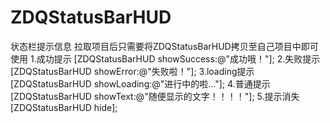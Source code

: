 # ZDQStatusBarHUD
状态栏提示信息
拉取项目后只需要将ZDQStatusBarHUD拷贝至自己项目中即可使用
1.成功提示
    [ZDQStatusBarHUD showSuccess:@"成功哦！"];
2.失败提示
    [ZDQStatusBarHUD showError:@"失败啦！"];
3.loading提示
    [ZDQStatusBarHUD showLoading:@"进行中的啦..."];
4.普通提示
    [ZDQStatusBarHUD showText:@"随便显示的文字！！！！"];
5.提示消失
    [ZDQStatusBarHUD hide];
